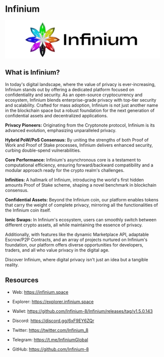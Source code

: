 # Infinium

![image](https://raw.githubusercontent.com/Infinium-8/brand/master/logo/wordmark/infinium_wordmark_color.png)

## What is Infinium?

In today's digital landscape, where the value of privacy is ever-increasing, Infinium stands out by offering a 
dedicated platform focused on confidentiality and security. As an open-source cryptocurrency and ecosystem, 
Infinium blends enterprise-grade privacy with top-tier security and scalability. Crafted for mass adoption, 
Infinium is not just another name in the blockchain space but a robust foundation for the next generation of 
confidential assets and decentralized applications.

 **Privacy Pioneers:** Originating from the Cryptonote protocol, Infinium is its advanced evolution, 
emphasizing unparalleled privacy.

 **Hybrid PoW/PoS Consensus:** By uniting the strengths of both Proof of Work and Proof of Stake processes, 
Infinium delivers enhanced security, curbing double-spend vulnerabilities.

**Core Performance:** Infinium's asynchronous core is a testament to computational efficiency, ensuring 
forward/backward compatibility and a modular approach ready for the crypto realm's challenges.

**Infinities:** A hallmark of Infinium, introducing the world's first hidden amounts Proof of Stake scheme, 
shaping a novel benchmark in blockchain consensus.

**Confidential Assets:** Beyond the Infinium coin, our platform enables tokens that carry the weight of 
complete privacy, mirroring all the functionalities of the Infinium coin itself.

**Ionic Swaps:** In Infinium's ecosystem, users can smoothly switch between different crypto assets, all 
while maintaining the essence of privacy.

Additionally, with features like the dynamic Marketplace API, adaptable Escrow/P2P Contracts, and an array 
of projects nurtured on Infinium's foundation, our platform offers diverse opportunities for developers, traders, 
and all who value privacy in the digital age.

Discover Infinium, where digital privacy isn't just an idea but a tangible reality.

## Resources
- Web: https://infinium.space
- Explorer: https://explorer.infinium.space
- Wallet: https://github.com/Infinium-8/Infinium/releases/tag/v1.5.0.143

- Discord: https://discord.gg/6xF9EY6ZQr
- Twitter: https://twitter.com/Infinium_8
- Telegram: https://t.me/InfiniumGlobal
- GitHub: https://github.com/Infinium-8

